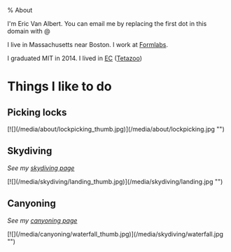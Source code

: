 % About

I'm Eric Van Albert. You can email me by replacing the first dot in this domain with @

I live in Massachusetts near Boston. I work at [Formlabs](http://formlabs.com/).

I graduated MIT in 2014. I lived in [EC](http://eastcamp.us/) ([Tetazoo](http://tetazoo.scripts.mit.edu/))

# Things I like to do

## Picking locks
<p class="images">
[![](/media/about/lockpicking_thumb.jpg)](/media/about/lockpicking.jpg "")
</p>

## Skydiving

*See my [skydiving page](/skydiving)*

<p class="images">
[![](/media/skydiving/landing_thumb.jpg)](/media/skydiving/landing.jpg "")
</p>

## Canyoning

*See my [canyoning page](/canyoning)*

<p class="images">
[![](/media/canyoning/waterfall_thumb.jpg)](/media/skydiving/waterfall.jpg "")
</p>
